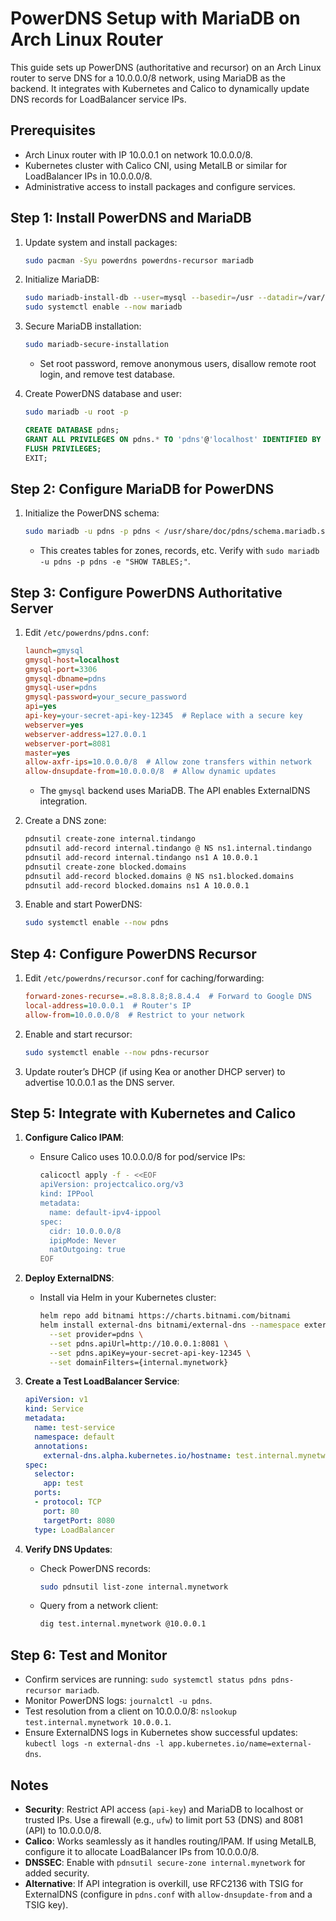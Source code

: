 # PowerDNS Setup with MariaDB on Arch Linux Router

This guide sets up PowerDNS (authoritative and recursor) on an Arch Linux router to serve DNS for a 10.0.0.0/8 network, using MariaDB as the backend. It integrates with Kubernetes and Calico to dynamically update DNS records for LoadBalancer service IPs.

## Prerequisites
- Arch Linux router with IP 10.0.0.1 on network 10.0.0.0/8.
- Kubernetes cluster with Calico CNI, using MetalLB or similar for LoadBalancer IPs in 10.0.0.0/8.
- Administrative access to install packages and configure services.

## Step 1: Install PowerDNS and MariaDB
1. Update system and install packages:
   ```bash
   sudo pacman -Syu powerdns powerdns-recursor mariadb
   ```

2. Initialize MariaDB:
   ```bash
   sudo mariadb-install-db --user=mysql --basedir=/usr --datadir=/var/lib/mysql
   sudo systemctl enable --now mariadb
   ```

3. Secure MariaDB installation:
   ```bash
   sudo mariadb-secure-installation
   ```
   - Set root password, remove anonymous users, disallow remote root login, and remove test database.

4. Create PowerDNS database and user:
   ```bash
   sudo mariadb -u root -p
   ```
   ```sql
   CREATE DATABASE pdns;
   GRANT ALL PRIVILEGES ON pdns.* TO 'pdns'@'localhost' IDENTIFIED BY 'your_secure_password';
   FLUSH PRIVILEGES;
   EXIT;
   ```

## Step 2: Configure MariaDB for PowerDNS
1. Initialize the PowerDNS schema:
   ```bash
   sudo mariadb -u pdns -p pdns < /usr/share/doc/pdns/schema.mariadb.sql
   ```
   - This creates tables for zones, records, etc. Verify with `sudo mariadb -u pdns -p pdns -e "SHOW TABLES;"`.

## Step 3: Configure PowerDNS Authoritative Server
1. Edit `/etc/powerdns/pdns.conf`:
   ```ini
   launch=gmysql
   gmysql-host=localhost
   gmysql-port=3306
   gmysql-dbname=pdns
   gmysql-user=pdns
   gmysql-password=your_secure_password
   api=yes
   api-key=your-secret-api-key-12345  # Replace with a secure key
   webserver=yes
   webserver-address=127.0.0.1
   webserver-port=8081
   master=yes
   allow-axfr-ips=10.0.0.0/8  # Allow zone transfers within network
   allow-dnsupdate-from=10.0.0.0/8  # Allow dynamic updates
   ```
   - The `gmysql` backend uses MariaDB. The API enables ExternalDNS integration.

2. Create a DNS zone:
   ```bash
   pdnsutil create-zone internal.tindango
   pdnsutil add-record internal.tindango @ NS ns1.internal.tindango
   pdnsutil add-record internal.tindango ns1 A 10.0.0.1
   pdnsutil create-zone blocked.domains
   pdnsutil add-record blocked.domains @ NS ns1.blocked.domains
   pdnsutil add-record blocked.domains ns1 A 10.0.0.1

   ```

3. Enable and start PowerDNS:
   ```bash
   sudo systemctl enable --now pdns
   ```

## Step 4: Configure PowerDNS Recursor
1. Edit `/etc/powerdns/recursor.conf` for caching/forwarding:
   ```ini
   forward-zones-recurse=.=8.8.8.8;8.8.4.4  # Forward to Google DNS
   local-address=10.0.0.1  # Router's IP
   allow-from=10.0.0.0/8  # Restrict to your network
   ```

2. Enable and start recursor:
   ```bash
   sudo systemctl enable --now pdns-recursor
   ```

3. Update router’s DHCP (if using Kea or another DHCP server) to advertise 10.0.0.1 as the DNS server.

## Step 5: Integrate with Kubernetes and Calico
1. **Configure Calico IPAM**:
   - Ensure Calico uses 10.0.0.0/8 for pod/service IPs:
     ```bash
     calicoctl apply -f - <<EOF
     apiVersion: projectcalico.org/v3
     kind: IPPool
     metadata:
       name: default-ipv4-ippool
     spec:
       cidr: 10.0.0.0/8
       ipipMode: Never
       natOutgoing: true
     EOF
     ```

2. **Deploy ExternalDNS**:
   - Install via Helm in your Kubernetes cluster:
     ```bash
     helm repo add bitnami https://charts.bitnami.com/bitnami
     helm install external-dns bitnami/external-dns --namespace external-dns --create-namespace \
       --set provider=pdns \
       --set pdns.apiUrl=http://10.0.0.1:8081 \
       --set pdns.apiKey=your-secret-api-key-12345 \
       --set domainFilters={internal.mynetwork}
     ```

3. **Create a Test LoadBalancer Service**:
   ```yaml
   apiVersion: v1
   kind: Service
   metadata:
     name: test-service
     namespace: default
     annotations:
       external-dns.alpha.kubernetes.io/hostname: test.internal.mynetwork
   spec:
     selector:
       app: test
     ports:
     - protocol: TCP
       port: 80
       targetPort: 8080
     type: LoadBalancer
   ```

4. **Verify DNS Updates**:
   - Check PowerDNS records:
     ```bash
     sudo pdnsutil list-zone internal.mynetwork
     ```
   - Query from a network client:
     ```bash
     dig test.internal.mynetwork @10.0.0.1
     ```

## Step 6: Test and Monitor
- Confirm services are running: `sudo systemctl status pdns pdns-recursor mariadb`.
- Monitor PowerDNS logs: `journalctl -u pdns`.
- Test resolution from a client on 10.0.0.0/8: `nslookup test.internal.mynetwork 10.0.0.1`.
- Ensure ExternalDNS logs in Kubernetes show successful updates: `kubectl logs -n external-dns -l app.kubernetes.io/name=external-dns`.

## Notes
- **Security**: Restrict API access (`api-key`) and MariaDB to localhost or trusted IPs. Use a firewall (e.g., `ufw`) to limit port 53 (DNS) and 8081 (API) to 10.0.0.0/8.
- **Calico**: Works seamlessly as it handles routing/IPAM. If using MetalLB, configure it to allocate LoadBalancer IPs from 10.0.0.0/8.
- **DNSSEC**: Enable with `pdnsutil secure-zone internal.mynetwork` for added security.
- **Alternative**: If API integration is overkill, use RFC2136 with TSIG for ExternalDNS (configure in `pdns.conf` with `allow-dnsupdate-from` and a TSIG key).
